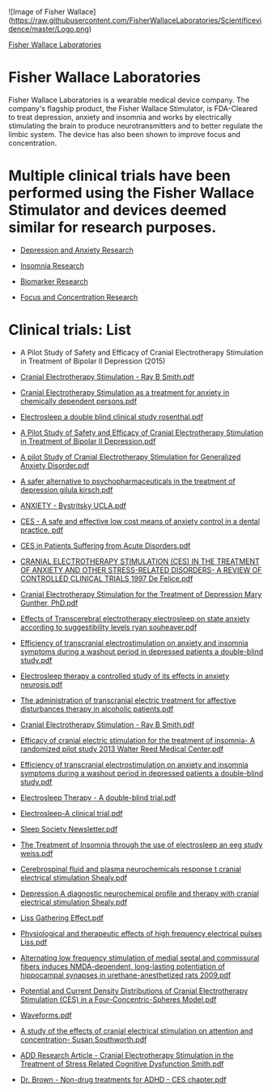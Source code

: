 ![Image of Fisher Wallace] (https://raw.githubusercontent.com/FisherWallaceLaboratories/Scientificevidence/master/Logo.png)

[Fisher Wallace Laboratories]

# Fisher Wallace Laboratories

Fisher Wallace Laboratories is a wearable medical device company.  The company's flagship product, the Fisher Wallace Stimulator, is FDA-Cleared to treat depression, anxiety and insomnia and works by electrically stimulating the brain to produce neurotransmitters and to better regulate the limbic system. The device has also been shown to improve focus and concentration.

# Multiple clinical trials have been performed using the Fisher Wallace Stimulator and devices deemed similar for research purposes.  

* [Depression and Anxiety Research]


* [Insomnia Research]

* [Biomarker Research]

* [Focus and Concentration Research]

# Clinical trials: List

* A Pilot Study of Safety and Efficacy of Cranial Electrotherapy Stimulation in Treatment of Bipolar II Depression (2015)

* [Cranial Electrotherapy Stimulation - Ray B Smith.pdf]

* [Cranial Electrotherapy Stimulation as a treatment for anxiety in chemically dependent persons.pdf]

* [Electrosleep a double blind clinical study rosenthal.pdf]

* [A Pilot Study of Safety and Efficacy of Cranial Electrotherapy Stimulation in Treatment of Bipolar II Depression.pdf]

* [A pilot Study of Cranial Electrotherapy Stimulation for Generalized Anxiety Disorder.pdf]

* [A safer alternative to psychopharmaceuticals in the treatment of depression  gilula kirsch.pdf]

* [ANXIETY - Bystritsky UCLA.pdf]

* [CES - A safe and effective low cost means of anxiety control in a dental practice. pdf]

* [CES in Patients Suffering from Acute Disorders.pdf]

* [CRANIAL ELECTROTHERAPY STIMULATION (CES) IN THE TREATMENT OF ANXIETY AND OTHER STRESS-RELATED DISORDERS- A REVIEW OF CONTROLLED CLINICAL TRIALS 1997 De Felice.pdf]

* [Cranial Electrotherapy Stimulation for the Treatment of Depression Mary Gunther, PhD.pdf]

* [Effects of Transcerebral electrotherapy electrosleep on state anxiety according to suggestibility levels ryan souheaver.pdf]

* [Efficiency of transcranial electrostimulation on anxiety and insomnia symptoms during a washout period in depressed patients a double-blind study.pdf]

* [Electrosleep therapy a controlled study of its effects in anxiety neurosis.pdf]

* [The administration of transcranial electric treatment for affective disturbances therapy in alcoholic patients.pdf]

* [Cranial Electrotherapy Stimulation - Ray B Smith.pdf]

* [Efficacy of cranial electric stimulation for the treatment of insomnia- A randomized pilot study 2013 Walter Reed Medical Center.pdf]

* [Efficiency of transcranial electrostimulation on anxiety and insomnia symptoms during a washout period in depressed patients a double-blind study.pdf]

* [Electrosleep Therapy - A double-blind trial.pdf]

* [Electrosleep-A clinical trial.pdf]

* [Sleep Society Newsletter.pdf]

* [The Treatment of Insomnia through the use of electrosleep an eeg study weiss.pdf]

* [Cerebrospinal fluid and plasma neurochemicals response t cranial electrical stimulation Shealy.pdf]

* [Depression A diagnostic neurochemical profile and therapy with cranial electrical stimulation Shealy.pdf]

* [Liss Gathering Effect.pdf]

* [Physiological and therapeutic effects of high frequency electrical pulses Liss.pdf]

* [Alternating low frequency stimulation of medial septal and commissural fibers induces NMDA-dependent, long-lasting potentiation of hippocampal synapses in urethane-anesthetized rats 2009.pdf]

* [Potential and Current Density Distributions of Cranial Electrotherapy Stimulation (CES) in a Four-Concentric-Spheres Model.pdf]

* [Waveforms.pdf]

* [A study of the effects of cranial electrical stimulation on attention and concentration- Susan Southworth.pdf]

* [ADD Research Article - Cranial Electrotherapy Stimulation in the Treatment of Stress Related Cognitive Dysfunction Smith.pdf]

* [Dr. Brown - Non-drug treatments for ADHD - CES chapter.pdf]

[Depression and Anxiety Research]:https://github.com/FisherWallaceLaboratories/Scientificevidence/tree/master/1.Anxiety%20and%20Depression

[Insomnia Research]:https://github.com/FisherWallaceLaboratories/Scientificevidence/tree/master/2.Insomnia

[Biomarker Research]:https://github.com/FisherWallaceLaboratories/Scientificevidence/tree/master/3.Biomarker%20Data

[Focus and Concentration Research]:https://github.com/FisherWallaceLaboratories/Scientificevidence/tree/master/4.Concentration%20and%20Memory

[Cranial Electrotherapy Stimulation - Ray B Smith.pdf]:https://github.com/FisherWallaceLaboratories/Scientificevidence/blob/master/1.Anxiety%20and%20Depression/01%20Cranial%20Electrotherapy%20Stimulation%20-%20%20Ray%20B%20Smith.pdf

[Cranial Electrotherapy Stimulation as a treatment for anxiety in chemically dependent persons.pdf]:https://github.com/FisherWallaceLaboratories/Scientificevidence/blob/master/1.Anxiety%20and%20Depression/02%20Cranial%20Electrotherapy%20Stimulation%20as%20a%20treatment%20for%20anxiety%20in%20chemically%20dependent%20persons.pdf

[Electrosleep a double blind clinical study rosenthal.pdf]:https://github.com/FisherWallaceLaboratories/Scientificevidence/blob/master/1.Anxiety%20and%20Depression/03%20Electrosleep%20a%20double%20blind%20clinical%20study%20rosenthal.pdf

[A Pilot Study of Safety and Efficacy of Cranial Electrotherapy Stimulation in Treatment of Bipolar II Depression.pdf]:https://github.com/FisherWallaceLaboratories/Scientificevidence/blob/master/1.Anxiety%20and%20Depression/A%20Pilot%20Study%20of%20Safety%20and%20Efficacy%20of%20Cranial%20Electrotherapy%20Stimulation%20in%20Treatment%20of%20Bipolar%20II%20Depression.pdf

[A pilot Study of Cranial Electrotherapy Stimulation for Generalized Anxiety Disorder.pdf]:https://github.com/FisherWallaceLaboratories/Scientificevidence/blob/master/1.Anxiety%20and%20Depression/A%20pilot%20Study%20of%20Cranial%20Electrotherapy%20Stimulation%20for%20Generalized%20Anxiety%20Disorder.pdf

[A safer alternative to psychopharmaceuticals in the treatment of depression  gilula kirsch.pdf]:https://github.com/FisherWallaceLaboratories/Scientificevidence/blob/master/1.Anxiety%20and%20Depression/A%20safer%20alternative%20to%20psychopharmaceuticals%20in%20the%20treatment%20of%20depression%20%20gilula%20kirsch.pdf

[ANXIETY - Bystritsky UCLA.pdf]:https://github.com/FisherWallaceLaboratories/Scientificevidence/blob/master/1.Anxiety%20and%20Depression/ANXIETY%20-%20Bystritsky%20UCLA.pdf

[CES - A safe and effective low cost means of anxiety control in a dental practice. pdf]:https://github.com/FisherWallaceLaboratories/Scientificevidence/blob/master/1.Anxiety%20and%20Depression/CES%20-%20A%20safe%20and%20effective%20low%20cost%20means%20of%20anxiety%20control%20in%20a%20dental%20practice.%20pdf.pdf

[CES in Patients Suffering from Acute Disorders.pdf]:https://github.com/FisherWallaceLaboratories/Scientificevidence/blob/master/1.Anxiety%20and%20Depression/CES%20in%20Patients%20Suffering%20from%20Acute%20Disorders.pdf

[CRANIAL ELECTROTHERAPY STIMULATION (CES) IN THE TREATMENT OF ANXIETY AND OTHER STRESS-RELATED DISORDERS- A REVIEW OF CONTROLLED CLINICAL TRIALS 1997 De Felice.pdf]:https://github.com/FisherWallaceLaboratories/Scientificevidence/blob/master/1.Anxiety%20and%20Depression/CRANIAL%20ELECTROTHERAPY%20STIMULATION%20(CES)%20IN%20THE%20TREATMENT%20OF%20ANXIETY%20AND%20OTHER%20STRESS-RELATED%20DISORDERS-%20A%20REVIEW%20OF%20CONTROLLED%20CLINICAL%20TRIALS%201997%20De%20Felice.pdf

[Cranial Electrotherapy Stimulation for the Treatment of Depression Mary Gunther, PhD.pdf]:https://github.com/FisherWallaceLaboratories/Scientificevidence/blob/master/1.Anxiety%20and%20Depression/Cranial%20Electrotherapy%20Stimulation%20for%20the%20Treatment%20of%20Depression%20Mary%20Gunther%2C%20PhD.pdf

[Effects of Transcerebral electrotherapy electrosleep on state anxiety according to suggestibility levels ryan souheaver.pdf]:https://github.com/FisherWallaceLaboratories/Scientificevidence/blob/master/1.Anxiety%20and%20Depression/Effects%20of%20Transcerebral%20electrotherapy%20electrosleep%20on%20state%20anxiety%20according%20to%20suggestibility%20levels%20ryan%20souheaver.pdf

[Efficiency of transcranial electrostimulation on anxiety and insomnia symptoms during a washout period in depressed patients a double-blind study.pdf]:https://github.com/FisherWallaceLaboratories/Scientificevidence/blob/master/1.Anxiety%20and%20Depression/Efficiency%20of%20transcranial%20electrostimulation%20on%20anxiety%20and%20insomnia%20symptoms%20during%20a%20washout%20period%20in%20depressed%20patients%20a%20double-blind%20study.pdf

[Electrosleep therapy a controlled study of its effects in anxiety neurosis.pdf]:https://github.com/FisherWallaceLaboratories/Scientificevidence/blob/master/1.Anxiety%20and%20Depression/Electrosleep%20therapy%20a%20controlled%20study%20of%20its%20effects%20in%20anxiety%20neurosis.pdf 

[The administration of transcranial electric treatment for affective disturbances therapy in alcoholic patients.pdf]:https://github.com/FisherWallaceLaboratories/Scientificevidence/blob/master/1.Anxiety%20and%20Depression/The%20administration%20of%20transcranial%20electric%20treatment%20for%20affective%20disturbances%20therapy%20in%20alcoholic%20patients.pdf

[Efficacy of cranial electric stimulation for the treatment of insomnia- A randomized pilot study 2013 Walter Reed Medical Center.pdf]:https://github.com/FisherWallaceLaboratories/Scientificevidence/blob/master/2.Insomnia/02%20Efficacy%20of%20cranial%20electric%20stimulation%20for%20the%20treatment%20of%20insomnia-%20A%20randomized%20pilot%20study%202013%20Walter%20Reed%20Medical%20Center.pdf

[Electrosleep Therapy - A double-blind trial.pdf]:https://github.com/FisherWallaceLaboratories/Scientificevidence/blob/master/2.Insomnia/Electrosleep%20Therapy%20-%20A%20double-blind%20trial.pdf

[Electrosleep-A clinical trial.pdf]:https://github.com/FisherWallaceLaboratories/Scientificevidence/blob/master/2.Insomnia/Electrosleep-A%20clinical%20trial.pdf

[Sleep Society Newsletter.pdf]:https://github.com/FisherWallaceLaboratories/Scientificevidence/blob/master/2.Insomnia/Sleep%20Society%20Newsletter.pdf

[The Treatment of Insomnia through the use of electrosleep an eeg study weiss.pdf]:https://github.com/FisherWallaceLaboratories/Scientificevidence/blob/master/2.Insomnia/The%20Treatment%20of%20Insomnia%20through%20the%20use%20of%20electrosleep%20an%20eeg%20study%20weiss.pdf

[Cerebrospinal fluid and plasma neurochemicals response t cranial electrical stimulation Shealy.pdf]:https://github.com/FisherWallaceLaboratories/Scientificevidence/blob/master/3.Biomarker%20Data/01%20Cerebrospinal%20fluid%20and%20plasma%20neurochemicals%20response%20t%20cranial%20electrical%20stimulation%20Shealy.pdf 

[Depression A diagnostic neurochemical profile and therapy with cranial electrical stimulation Shealy.pdf]: https://github.com/FisherWallaceLaboratories/Scientificevidence/blob/master/3.Biomarker%20Data/02%20Depression%20A%20diagnostic%20neurochemical%20profile%20and%20therapy%20with%20cranial%20electrical%20stimulation%20Shealy.pdf

[Liss Gathering Effect.pdf]:https://github.com/FisherWallaceLaboratories/Scientificevidence/blob/master/3.Biomarker%20Data/03%20Liss%20Gathering%20Effect.pdf 

[Physiological and therapeutic effects of high frequency electrical pulses Liss.pdf]:https://github.com/FisherWallaceLaboratories/Scientificevidence/blob/master/3.Biomarker%20Data/04%20Physiological%20and%20therapeutic%20effects%20of%20high%20frequency%20electrical%20pulses%20Liss.pdf 

[Alternating low frequency stimulation of medial septal and commissural fibers induces NMDA-dependent, long-lasting potentiation of hippocampal synapses in urethane-anesthetized rats 2009.pdf]:https://github.com/FisherWallaceLaboratories/Scientificevidence/blob/master/3.Biomarker%20Data/Alternating%20low%20frequency%20stimulation%20of%20medial%20septal%20and%20commissural%20fibers%20induces%20NMDA-dependent%2C%20long-lasting%20potentiation%20of%20hippocampal%20synapses%20in%20urethane-anesthetized%20rats%202009.pdf 

[Potential and Current Density Distributions of Cranial Electrotherapy Stimulation (CES) in a Four-Concentric-Spheres Model.pdf]:https://github.com/FisherWallaceLaboratories/Scientificevidence/blob/master/3.Biomarker%20Data/Potential%20and%20Current%20Density%20Distributions%20of%20%20Cranial%20Electrotherapy%20Stimulation%20%28CES%29%20%20in%20a%20Four-Concentric-Spheres%20Model.pdf

[Waveforms.pdf]:https://github.com/FisherWallaceLaboratories/Scientificevidence/blob/master/3.Biomarker%20Data/Waveforms.pdf 

[A study of the effects of cranial electrical stimulation on attention and concentration- Susan Southworth.pdf]:https://github.com/FisherWallaceLaboratories/Scientificevidence/blob/master/4.Concentration%20and%20Memory/01%20A%20study%20of%20the%20effects%20of%20cranial%20electrical%20stimulation%20on%20attention%20and%20concentration-%20Susan%20Southworth.pdf

[ADD Research Article - Cranial Electrotherapy Stimulation in the Treatment of Stress Related Cognitive Dysfunction Smith.pdf]:https://github.com/FisherWallaceLaboratories/Scientificevidence/blob/master/4.Concentration%20and%20Memory/02%20ADD%20Research%20Article%20-%20Cranial%20Electrotherapy%20Stimulation%20in%20the%20Treatment%20of%20Stress%20Related%20Cognitive%20Dysfunction%20Smith.pdf

[Dr. Brown - Non-drug treatments for ADHD - CES chapter.pdf]:https://github.com/FisherWallaceLaboratories/Scientificevidence/blob/master/4.Concentration%20and%20Memory/Dr.%20Brown%20-%20Non-drug%20treatments%20for%20ADHD%20-%20CES%20chapter.pdf





[Fisher Wallace Laboratories]:http://www.FisherWallace.com



